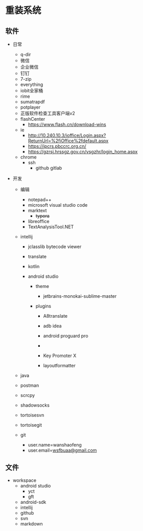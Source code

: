 # 重装系统

## 软件

+ 日常
  
  + q-dir
  + 微信
  + 企业微信
  + 钉钉
  + 7-zip
  + everything
  + iobit全家桶
  + rime
  + sumatrapdf
  + potplayer
  + 正版软件检查工具客户端v2
  + flashCenter
    + https://www.flash.cn/download-wins
  + ie
    + http://10.240.10.3/ioffice/Login.aspx?ReturnUrl=%2fiOffice%2fdefault.aspx
    + https://ipcrs.pbccrc.org.cn/
    + https://gzrsj.hrssgz.gov.cn/vsgzhr/login_home.aspx
  + chrome
    + ssh
      + github gitlab

+ 开发
  
  + 编辑
    
    + notepad++
    + microsoft visual studio code
    + marktext
      + ~~typora~~
    + libreoffice
    + TextAnalysisTool.NET
  
  + intellij
    
    + jclasslib bytecode viewer
    
    + translate
    
    + kotlin
    
    + android studio
      
      + theme
        
        + jetbrains-monokai-sublime-master
      
      + plugins
        
        + A8translate
        
        + adb idea
        
        + android proguard pro
        
        + 
        
        + Key Promoter X
        
        + layoutformatter
  
  + java
  
  + postman
  
  + scrcpy
  
  + shadowsocks
  
  + tortoisesvn
  
  + tortoisegit
  
  + git
    
    + user.name=wanshaofeng
    + user.email=wsfbuaa@gmail.com

## 文件

+ workspace
  + android studio
    + yct
    + gft
  + android-sdk
  + intellij
  + github
  + svn
  + markdown
